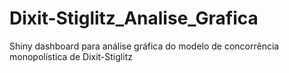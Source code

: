 # Dixit-Stiglitz_Analise_Grafica
Shiny dashboard para análise gráfica do modelo de concorrência monopolística de Dixit-Stiglitz
